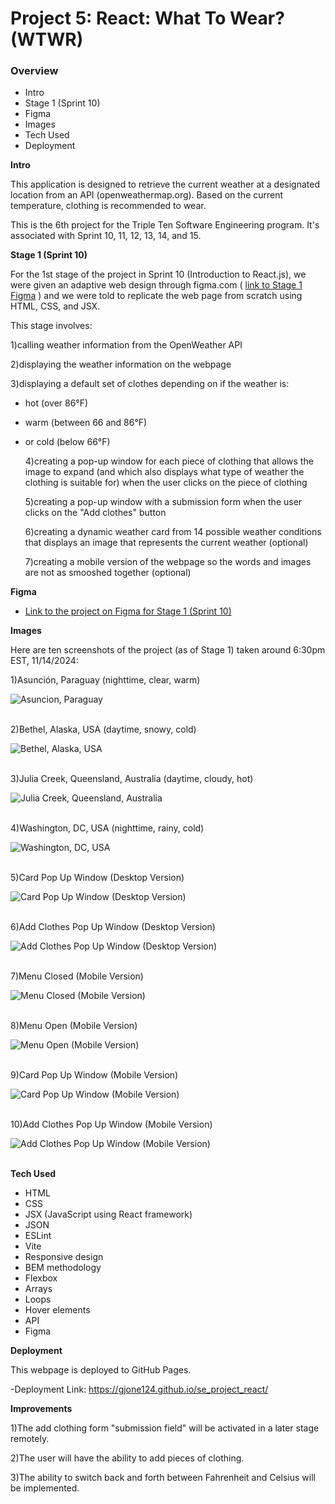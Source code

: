 # Project 5: React: What To Wear? (WTWR)

### Overview

- Intro
- Stage 1 (Sprint 10)
- Figma
- Images
- Tech Used
- Deployment

**Intro**

This application is designed to retrieve the current weather at a designated location from an API (openweathermap.org). Based on the current temperature, clothing is recommended to wear.

This is the 6th project for the Triple Ten Software Engineering program. It's associated with Sprint 10, 11, 12, 13, 14, and 15.

**Stage 1 (Sprint 10)**

For the 1st stage of the project in Sprint 10 (Introduction to React.js), we were given an adaptive web design through figma.com ( [link to Stage 1 Figma](https://www.figma.com/file/F03bTb81Pw8IDPj5Y9rc5i/Sprint-10-%7C-WTWR) ) and we were told to replicate the web page from scratch using HTML, CSS, and JSX.

This stage involves:

1)calling weather information from the OpenWeather API

2)displaying the weather information on the webpage

3)displaying a default set of clothes depending on if the weather is:

- hot (over 86&deg;F)

- warm (between 66 and 86&deg;F)

- or cold (below 66&deg;F)

  4)creating a pop-up window for each piece of clothing that allows the image to expand (and which also displays what type of weather the clothing is suitable for) when the user clicks on the piece of clothing

  5)creating a pop-up window with a submission form when the user clicks on the "Add clothes" button

  6)creating a dynamic weather card from 14 possible weather conditions that displays an image that represents the current weather (optional)

  7)creating a mobile version of the webpage so the words and images are not as smooshed together (optional)

**Figma**

- [Link to the project on Figma for Stage 1 (Sprint 10)](https://www.figma.com/file/F03bTb81Pw8IDPj5Y9rc5i/Sprint-10-%7C-WTWR)

**Images**

Here are ten screenshots of the project (as of Stage 1) taken around 6:30pm EST, 11/14/2024:

1)Asunción, Paraguay (nighttime, clear, warm)

<div display="flex"><img align="center" alt="Asuncion, Paraguay" src="./src/assets/screenshots/Asuncion, Paraguay.png" /></div><br>

2)Bethel, Alaska, USA (daytime, snowy, cold)

<div display="flex"><img align="center" alt="Bethel, Alaska, USA" src="./src/assets/screenshots/Bethel, Alaska, USA.png" /></div><br>

3)Julia Creek, Queensland, Australia (daytime, cloudy, hot)

<div display="flex"><img align="center" alt="Julia Creek, Queensland, Australia" src="./src/assets/screenshots/Julia Creek, Queensland, Australia.png" /></div><br>

4)Washington, DC, USA (nighttime, rainy, cold)

<div display="flex"><img align="center" alt="Washington, DC, USA" src="./src/assets/screenshots/Washington, DC, USA.png" /></div><br>

5)Card Pop Up Window (Desktop Version)

<div display="flex"><img align="center" alt="Card Pop Up Window (Desktop Version)" src="./src/assets/screenshots/Card Pop Up Window (Desktop Version).png" /></div><br>

6)Add Clothes Pop Up Window (Desktop Version)

<div display="flex"><img align="center" alt="Add Clothes Pop Up Window (Desktop Version)" src="./src/assets/screenshots/Add Clothes Pop Up Window (Desktop Version).png" /></div><br>

7)Menu Closed (Mobile Version)

<div display="flex"><img align="center" alt="Menu Closed (Mobile Version)" src="./src/assets/screenshots/Menu Closed (Mobile Version).png" /></div><br>

8)Menu Open (Mobile Version)

<div display="flex"><img align="center" alt="Menu Open (Mobile Version)" src="./src/assets/screenshots/Menu Open (Mobile Version).png" /></div><br>

9)Card Pop Up Window (Mobile Version)

<div display="flex"><img align="center" alt="Card Pop Up Window (Mobile Version)" src="./src/assets/screenshots/Card Pop Up Window (Mobile Version).png" /></div><br>

10)Add Clothes Pop Up Window (Mobile Version)

<div display="flex"><img align="center" alt="Add Clothes Pop Up Window (Mobile Version)" src="./src/assets/screenshots/Add Clothes Pop Up Window (Moble Version).png" /></div><br>

**Tech Used**

- HTML
- CSS
- JSX (JavaScript using React framework)
- JSON
- ESLint
- Vite
- Responsive design
- BEM methodology
- Flexbox
- Arrays
- Loops
- Hover elements
- API
- Figma

**Deployment**

This webpage is deployed to GitHub Pages.

-Deployment Link: https://gjone124.github.io/se_project_react/

**Improvements**

1)The add clothing form "submission field" will be activated in a later stage remotely.

2)The user will have the ability to add pieces of clothing.

3)The ability to switch back and forth between Fahrenheit and Celsius will be implemented.
